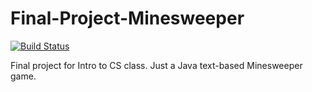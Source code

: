 # Final-Project-Minesweeper

[![Build Status](https://travis-ci.com/eZSnake/Final-Project-Minesweeper.svg?branch=master)](https://travis-ci.com/eZSnake/Final-Project-Minesweeper)


Final project for Intro to CS class.
Just a Java text-based Minesweeper game.
